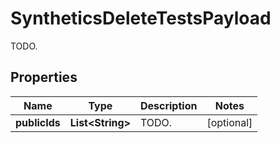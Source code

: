 

# SyntheticsDeleteTestsPayload

TODO.
## Properties

Name | Type | Description | Notes
------------ | ------------- | ------------- | -------------
**publicIds** | **List&lt;String&gt;** | TODO. |  [optional]



